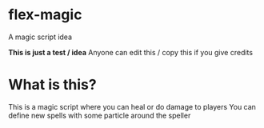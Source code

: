 # flex-magic
A magic script idea

<b>This is just a test / idea</b>
Anyone can edit this / copy this if you give credits

# What is this?
This is a magic script where you can heal or do damage to players
You can define new spells with some particle around the speller
